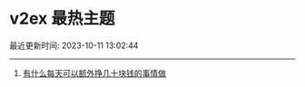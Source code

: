 # v2ex 最热主题

最近更新时间: 2023-10-11 13:02:44

--- 
1. [有什么每天可以额外挣几十块钱的事情做](https://www.v2ex.com/t/980843) 
